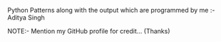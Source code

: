 Python Patterns along with the output which are programmed by me :- Aditya Singh

NOTE:-
Mention my GitHub profile for credit... (Thanks)
